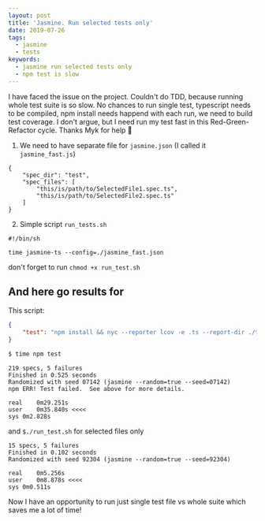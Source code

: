 ```yaml
---
layout: post
title: 'Jasmine. Run selected tests only'
date: 2019-07-26
tags:
  - jasmine
  - tests
keywords:
  - jasmine run selected tests only
  - npm test is slow
---
```


I have faced the issue on the project. Couldn't do TDD, because running whole test suite is so slow. No chances to run single test, typescript needs to be compiled, npm install needs happend with each run, we need to build test coverage. I don't argue, but I need run my test fast in this Red-Green-Refactor cycle. Thanks Myk for help 🤗

<!--more-->

1. We need to have separate file for `jasmine.json` (I called it `jasmine_fast.js`)

```
{
    "spec_dir": "test",
    "spec_files": [
        "this/is/path/to/SelectedFile1.spec.ts",
        "this/is/path/to/SelectedFile2.spec.ts"
    ]
}
```

2. Simple script `run_tests.sh`

```
#!/bin/sh

time jasmine-ts --config=./jasmine_fast.json
```

don't forget to run `chmod +x run_test.sh`


## And here go results for

This script:
```JSON
{
    "test": "npm install && nyc --reporter lcov -e .ts --report-dir ./test/coverage jasmine-ts --config=jasmine.json && nyc report"
}
```

```bash
$ time npm test
```

```
219 specs, 5 failures
Finished in 0.525 seconds
Randomized with seed 07142 (jasmine --random=true --seed=07142)
npm ERR! Test failed.  See above for more details.

real	0m29.251s
user	0m35.840s <<<<
sys	0m2.828s
 ```

 and `$./run_test.sh` for selected files only

 ```
15 specs, 5 failures
Finished in 0.102 seconds
Randomized with seed 92304 (jasmine --random=true --seed=92304)

real	0m5.256s
user	0m8.878s <<<<
sys	0m0.511s
```

Now I have an opportunity to run just single test file vs whole suite which saves me a lot of time!